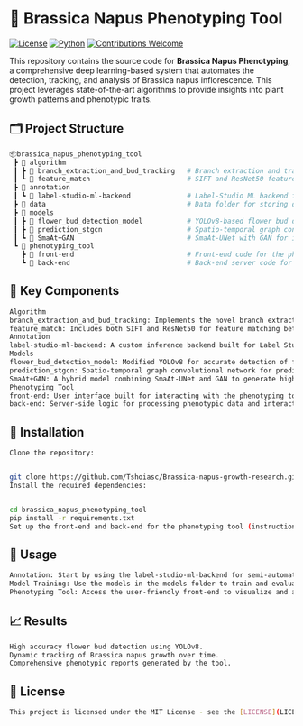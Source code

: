 # 🌿 Brassica Napus Phenotyping Tool

[![License](https://img.shields.io/badge/license-MIT-blue.svg)](LICENSE)
[![Python](https://img.shields.io/badge/python-3.8%2B-brightgreen.svg)](https://www.python.org/)
[![Contributions Welcome](https://img.shields.io/badge/contributions-welcome-orange.svg)](CONTRIBUTING.md)

This repository contains the source code for **Brassica Napus Phenotyping**, a comprehensive deep learning-based system that automates the detection, tracking, and analysis of Brassica napus inflorescence. This project leverages state-of-the-art algorithms to provide insights into plant growth patterns and phenotypic traits.

## 🗂️ Project Structure

```bash
📦brassica_napus_phenotyping_tool
 ┣ 📂 algorithm
 ┃ ┣ 📂 branch_extraction_and_bud_tracking   # Branch extraction and tracking algorithms
 ┃ ┗ 📂 feature_match                        # SIFT and ResNet50 feature matching
 ┣ 📂 annotation
 ┃ ┗ 📂 label-studio-ml-backend              # Label-Studio ML backend for model inference
 ┣ 📂 data                                   # Data folder for storing datasets
 ┣ 📂 models
 ┃ ┣ 📂 flower_bud_detection_model           # YOLOv8-based flower bud detection model
 ┃ ┣ 📂 prediction_stgcn                     # Spatio-temporal graph convolution network
 ┃ ┗ 📂 SmaAt+GAN                            # SmaAt-UNet with GAN for image generation
 ┗ 📂 phenotyping_tool
   ┣ 📂 front-end                            # Front-end code for the phenotyping tool
   ┗ 📂 back-end                             # Back-end server code for the tool
```
## 🚀 Key Components
```bash
Algorithm
branch_extraction_and_bud_tracking: Implements the novel branch extraction algorithm and flower bud tracking for Brassica napus.
feature_match: Includes both SIFT and ResNet50 for feature matching between images.
Annotation
label-studio-ml-backend: A custom inference backend built for Label Studio to assist with semi-automated annotation of Brassica napus data.
Models
flower_bud_detection_model: Modified YOLOv8 for accurate detection of flower buds in Brassica napus images.
prediction_stgcn: Spatio-temporal graph convolutional network for predicting plant growth.
SmaAt+GAN: A hybrid model combining SmaAt-UNet and GAN to generate high-quality images for better plant phenotyping.
Phenotyping Tool
front-end: User interface built for interacting with the phenotyping tool.
back-end: Server-side logic for processing phenotypic data and interacting with models.
```
## 🔧 Installation
```bash
Clone the repository:


git clone https://github.com/Tshoiasc/Brassica-napus-growth-research.git
Install the required dependencies:


cd brassica_napus_phenotyping_tool
pip install -r requirements.txt
Set up the front-end and back-end for the phenotyping tool (instructions are in the respective folders).
```
## 🎯 Usage
```bash
Annotation: Start by using the label-studio-ml-backend for semi-automatic annotation of images.
Model Training: Use the models in the models folder to train and evaluate flower bud detection and branch tracking algorithms.
Phenotyping Tool: Access the user-friendly front-end to visualize and analyze plant data.
```
## 📈 Results
```bash
High accuracy flower bud detection using YOLOv8.
Dynamic tracking of Brassica napus growth over time.
Comprehensive phenotypic reports generated by the tool.
```
## 📝 License
```bash
This project is licensed under the MIT License - see the [LICENSE](LICENSE) file for details.
```